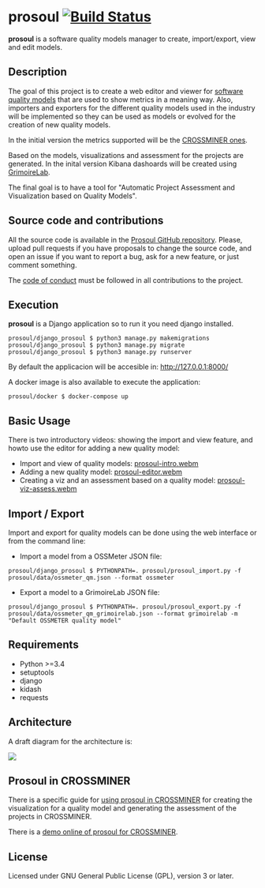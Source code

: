 # prosoul [![Build Status](https://travis-ci.org/Bitergia/prosoul.svg?branch=master)](https://travis-ci.org/Bitergia/prosoul)

**prosoul** is a software quality models manager to create, import/export, view and edit
models.


## Description

The goal of this project is to create a web editor and viewer for [software quality models](https://github.com/borisbaldassari/se-quality-models) that are used to show metrics in a meaning way. Also, importers and exporters for the different quality models used in the industry will be implemented so they can be used as models or evolved for the creation of new quality models.

In the initial version the metrics supported will be the [CROSSMINER ones](https://github.com/crossminer/crossminer/tree/dev/web-dashboards/ossmeter-metrics).

Based on the models, visualizations and assessment for the projects are generated. In the inital version
Kibana dashoards will be created using [GrimoireLab](http://grimoirelab.github.io/).

The final goal is to have a tool for "Automatic Project Assessment and Visualization based on Quality Models".

## Source code and contributions

All the source code is available in the [Prosoul GitHub repository](https://github.com/Bitergia/prosoul). Please, upload pull requests if you have proposals to change the source code, and open an issue if you want to report a bug, ask for a new feature, or just comment something.

The [code of conduct](CODE_OF_CONDUCT.md) must be followed in all contributions
to the project.

## Execution

**prosoul** is a Django application so to run it you need django installed.

```
prosoul/django_prosoul $ python3 manage.py makemigrations
prosoul/django_prosoul $ python3 manage.py migrate
prosoul/django_prosoul $ python3 manage.py runserver
```

By default the applicacion will be accesible in: http://127.0.0.1:8000/

A docker image is also available to execute the application:

```
prosoul/docker $ docker-compose up
```

## Basic Usage

There is two introductory videos: showing the import and view feature, and howto use the editor for adding a new quality model:

* Import and view of quality models: [prosoul-intro.webm](https://raw.githubusercontent.com/Bitergia/prosoul/master/prosoul-intro.webm)
* Adding a new quality model: [prosoul-editor.webm](https://raw.githubusercontent.com/Bitergia/prosoul/master/prosoul-editor.webm)
* Creating a viz and an assessment based on a quality model: [prosoul-viz-assess.webm](https://raw.githubusercontent.com/Bitergia/prosoul/master/prosoul-viz-assess.webm)

## Import / Export

Import and export for quality models can be done using the web interface or
from the command line:

* Import a model from a OSSMeter JSON file:

```
prosoul/django_prosoul $ PYTHONPATH=. prosoul/prosoul_import.py -f prosoul/data/ossmeter_qm.json --format ossmeter
```

* Export a model to a GrimoireLab JSON file:

```
prosoul/django_prosoul $ PYTHONPATH=. prosoul/prosoul_export.py -f prosoul/data/ossmeter_qm_grimoirelab.json --format grimoirelab -m "Default OSSMETER quality model"
```

## Requirements

* Python >=3.4
* setuptools
* django
* kidash
* requests

## Architecture

A draft diagram for the architecture is:

![](prosoul-arch.png?raw=true)

## Prosoul in CROSSMINER

There is a specific guide for [using prosoul in CROSSMINER](prosoul-crossminer.md) for creating the visualization for a quality model and generating the assessment of the projects in CROSSMINER.

There is a [demo online of prosoul for CROSSMINER](http://prosoul.castalia.camp).


## License

Licensed under GNU General Public License (GPL), version 3 or later.
